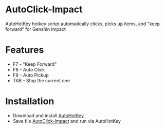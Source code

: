# AutoClick-Impact
AutoHotKey hotkey script automatically clicks, picks up items, and "keep forward" for Genshin Impact
# Features
- F7 - "Keep Forward"
- F8 - Auto Click
- F9 - Auto Pickup
- TAB - Stop the current one
# Installation
- Download and install [AutoHotKey](https://www.autohotkey.com/)
- Save file [AutoClick-Impact](https://raw.githubusercontent.com/CleveTok3125/AutoClick-Impact/main/AutoClick-Impact.ahk) and run via AutoHotKey
